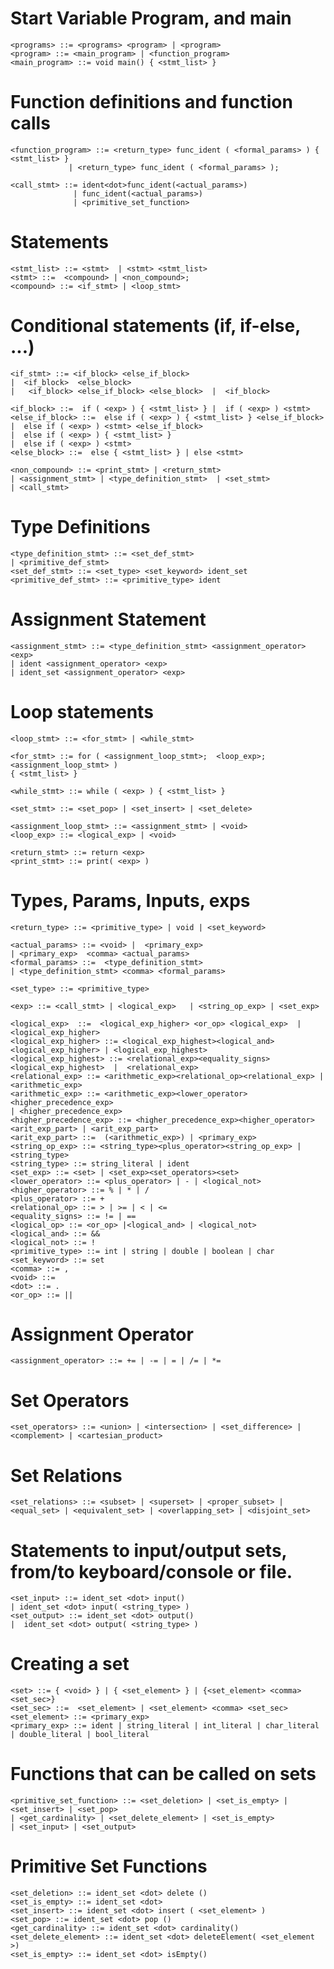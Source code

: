  # Start Variable Program, and main
    <programs> ::= <programs> <program> | <program>
    <program> ::= <main_program> | <function_program>
    <main_program> ::= void main() { <stmt_list> }

# Function definitions and function calls
    <function_program> ::= <return_type> func_ident ( <formal_params> ) { <stmt_list> }
			     | <return_type> func_ident ( <formal_params> );

    <call_stmt> ::= ident<dot>func_ident(<actual_params>)
			      | func_ident(<actual_params>)
			      | <primitive_set_function>

# Statements
    <stmt_list> ::= <stmt>  | <stmt> <stmt_list>
    <stmt> ::=  <compound> | <non_compound>;
    <compound> ::= <if_stmt> | <loop_stmt>

# Conditional statements (if, if-else, ...)
    <if_stmt> ::= <if_block> <else_if_block>
    |  <if_block>  <else_block>
    |   <if_block> <else_if_block> <else_block>  |  <if_block> 

    <if_block> ::=  if ( <exp> ) { <stmt_list> } |  if ( <exp> ) <stmt>
    <else_if_block> ::=  else if ( <exp> ) { <stmt_list> } <else_if_block>
    |  else if ( <exp> ) <stmt> <else_if_block>
    |  else if ( <exp> ) { <stmt_list> } 
    |  else if ( <exp> ) <stmt> 
    <else_block> ::=  else { <stmt_list> } | else <stmt> 

    <non_compound> ::= <print_stmt> | <return_stmt> 
    | <assignment_stmt> | <type_definition_stmt>  | <set_stmt> 
    | <call_stmt>

# Type Definitions   
    <type_definition_stmt> ::= <set_def_stmt>
	| <primitive_def_stmt>
    <set_def_stmt> ::= <set_type> <set_keyword> ident_set 
    <primitive_def_stmt> ::= <primitive_type> ident 

# Assignment Statement
    <assignment_stmt> ::= <type_definition_stmt> <assignment_operator> <exp>
    | ident <assignment_operator> <exp>
    | ident_set <assignment_operator> <exp>
   
# Loop statements
    <loop_stmt> ::= <for_stmt> | <while_stmt> 

    <for_stmt> ::= for ( <assignment_loop_stmt>;  <loop_exp>;  <assignment_loop_stmt> ) 
    { <stmt_list> } 

    <while_stmt> ::= while ( <exp> ) { <stmt_list> }

    <set_stmt> ::= <set_pop> | <set_insert> | <set_delete>

    <assignment_loop_stmt> ::= <assignment_stmt> | <void>
    <loop_exp> ::= <logical_exp> | <void>

    <return_stmt> ::= return <exp>
    <print_stmt> ::= print( <exp> )

# Types, Params, Inputs, exps
    <return_type> ::= <primitive_type> | void | <set_keyword>

    <actual_params> ::= <void> |  <primary_exp>  
    | <primary_exp>  <comma> <actual_params>
    <formal_params> ::=  <type_definition_stmt> 
    | <type_definition_stmt> <comma> <formal_params>

    <set_type> ::= <primitive_type>

    <exp> ::= <call_stmt> | <logical_exp>   | <string_op_exp> | <set_exp>
    
    <logical_exp>  ::=  <logical_exp_higher> <or_op> <logical_exp>  |  <logical_exp_higher>
    <logical_exp_higher> ::= <logical_exp_highest><logical_and><logical_exp_higher> | <logical_exp_highest>
    <logical_exp_highest> ::= <relational_exp><equality_signs><logical_exp_highest>  |  <relational_exp>
    <relational_exp> ::= <arithmetic_exp><relational_op><relational_exp> | <arithmetic_exp>
    <arithmetic_exp> ::= <arithmetic_exp><lower_operator><higher_precedence_exp>
    | <higher_precedence_exp>
    <higher_precedence_exp> ::= <higher_precedence_exp><higher_operator><arit_exp_part> | <arit_exp_part>
    <arit_exp_part> ::=  (<arithmetic_exp>) | <primary_exp> 
    <string_op_exp> ::= <string_type><plus_operator><string_op_exp> | <string_type>
    <string_type> ::= string_literal | ident
    <set_exp> ::= <set> | <set_exp><set_operators><set>
    <lower_operator> ::= <plus_operator> | - | <logical_not> 
    <higher_operator> ::= % | * | / 
    <plus_operator> ::= +
    <relational_op> ::= > | >= | < | <= 
    <equality_signs> ::= != | ==
    <logical_op> ::= <or_op> |<logical_and> | <logical_not>
    <logical_and> ::= &&
    <logical_not> ::= !
    <primitive_type> ::= int | string | double | boolean | char
    <set_keyword> ::= set
    <comma> ::= ,
    <void> ::= 
    <dot> ::= .
    <or_op> ::= ||

# Assignment Operator
    <assignment_operator> ::= += | -= | = | /= | *= 

# Set Operators
    <set_operators> ::= <union> | <intersection> | <set_difference> | <complement> | <cartesian_product>

# Set Relations
    <set_relations> ::= <subset> | <superset> | <proper_subset> | <equal_set> | <equivalent_set> | <overlapping_set> | <disjoint_set>

# Statements to input/output sets, from/to keyboard/console or file.
    <set_input> ::= ident_set <dot> input()
    | ident_set <dot> input( <string_type> )
    <set_output> ::= ident_set <dot> output() 
    |  ident_set <dot> output( <string_type> )

# Creating a set
    <set> ::= { <void> } | { <set_element> } | {<set_element> <comma><set_sec>} 
    <set_sec> ::=  <set_element> | <set_element> <comma> <set_sec> 
    <set_element> ::= <primary_exp>
    <primary_exp> ::= ident | string_literal | int_literal | char_literal | double_literal | bool_literal

# Functions that can be called on sets
    <primitive_set_function> ::= <set_deletion> | <set_is_empty> | <set_insert> | <set_pop>
    | <get_cardinality> | <set_delete_element> | <set_is_empty>
    | <set_input> | <set_output>

# Primitive Set Functions
    <set_deletion> ::= ident_set <dot> delete ()
    <set_is_empty> ::= ident_set <dot>
    <set_insert> ::= ident_set <dot> insert ( <set_element> )
    <set_pop> ::= ident_set <dot> pop ()
    <get_cardinality> ::= ident_set <dot> cardinality()
    <set_delete_element> ::= ident_set <dot> deleteElement( <set_element >)
    <set_is_empty> ::= ident_set <dot> isEmpty()
